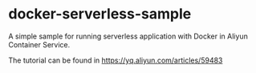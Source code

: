 # docker-serverless-sample

A simple sample for running serverless application with Docker in Aliyun Container Service.

The tutorial can be found in https://yq.aliyun.com/articles/59483